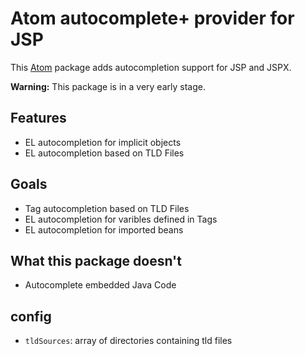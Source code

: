 # Atom autocomplete+ provider for JSP

This [Atom](https://atom.io) package adds autocompletion support for JSP and JSPX.

**Warning:**
This package is in a very early stage.

## Features
- EL autocompletion for implicit objects
- EL autocompletion based on TLD Files

## Goals
- Tag autocompletion based on TLD Files
- EL autocompletion for varibles defined in Tags
- EL autocompletion for imported beans

## What this package doesn't
- Autocomplete embedded Java Code


## config
- `tldSources`: array of directories containing tld files

